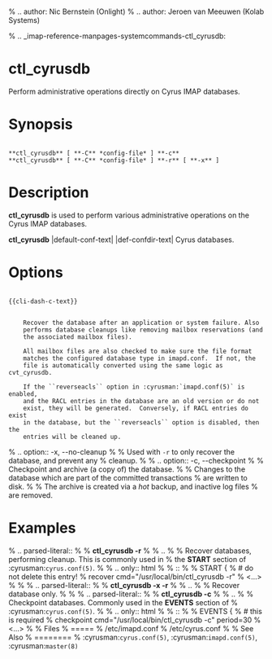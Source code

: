 ```{cyrusman} ctl_cyrusdb(8)
```

% .. author: Nic Bernstein (Onlight)
% .. author: Jeroen van Meeuwen (Kolab Systems)

% .. _imap-reference-manpages-systemcommands-ctl_cyrusdb:

# **ctl_cyrusdb**

Perform administrative operations directly on Cyrus IMAP databases.

# Synopsis

```{parsed-literal}

**ctl_cyrusdb** [ **-C** *config-file* ] **-c**
**ctl_cyrusdb** [ **-C** *config-file* ] **-r** [ **-x** ]
```

# Description

**ctl_cyrusdb** is used to perform various administrative operations on
the Cyrus IMAP databases.

**ctl_cyrusdb** |default-conf-text|
|def-confdir-text| Cyrus databases.

# Options

```{program} ctl_cyrusdb
```

```{option} -C config-file
{{cli-dash-c-text}}
```

```{option} -r, --recover

    Recover the database after an application or system failure. Also
    performs database cleanups like removing mailbox reservations (and
    the associated mailbox files).

    All mailbox files are also checked to make sure the file format
    matches the configured database type in imapd.conf.  If not, the
    file is automatically converted using the same logic as cvt_cyrusdb.

    If the ``reverseacls`` option in :cyrusman:`imapd.conf(5)` is enabled,
    and the RACL entries in the database are an old version or do not
    exist, they will be generated.  Conversely, if RACL entries do exist
    in the database, but the ``reverseacls`` option is disabled, then the
    entries will be cleaned up.
```

% .. option:: -x, --no-cleanup
% 
%     Used with ``-r`` to only recover the database, and prevent any
%     cleanup.
% 
% .. option:: -c, --checkpoint
% 
%     Checkpoint and archive (a copy of) the database.
% 
%     Changes to the database which are part of the committed transactions
%     are written to disk.
% 
%     The archive is created via a *hot* backup, and inactive log files
%     are removed.

# Examples

% .. parsed-literal::
% 
%     **ctl_cyrusdb -r**
% 
% ..
% 
%         Recover databases, performing cleanup.  This is commonly used in
%         the **START** section of :cyrusman:`cyrus.conf(5)`.
% 
% .. only:: html
% 
%     ::
% 
%         START {
%             # do not delete this entry!
%             recover     cmd="/usr/local/bin/ctl_cyrusdb -r"
%           <...>
% 
% 
% .. parsed-literal::
% 
%     **ctl_cyrusdb -x -r**
% 
% ..
% 
%         Recover database only.
% 
% 
% .. parsed-literal::
% 
%     **ctl_cyrusdb -c**
% 
% ..
% 
%         Checkpoint databases.  Commonly used in the **EVENTS** section of
%         :cyrusman:`cyrus.conf(5)`.
% 
% .. only:: html
% 
%     ::
% 
%         EVENTS {
%             # this is required
%             checkpoint  cmd="/usr/local/bin/ctl_cyrusdb -c" period=30
%           <...>
% 
% Files
% =====
% /etc/imapd.conf
% /etc/cyrus.conf
% 
% See Also
% ========
% :cyrusman:`cyrus.conf(5)`, :cyrusman:`imapd.conf(5)`, :cyrusman:`master(8)`
